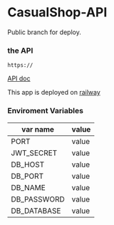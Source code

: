 # CasualShop-API

Public branch for deploy.

### the API

```
https://
```

[API doc]()

This app is deployed on [railway](https://railway.app/)

### Enviroment Variables

| var name    | value |
| ----------- | ----- |
| PORT        | value |
| JWT_SECRET  | value |
| DB_HOST     | value |
| DB_PORT     | value |
| DB_NAME     | value |
| DB_PASSWORD | value |
| DB_DATABASE | value |
